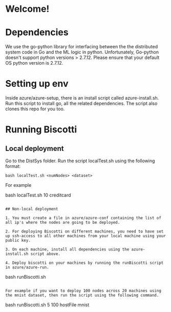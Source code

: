 # Welcome!

# Dependencies

We use the go-python library for interfacing between the the distributed system code in Go and the ML logic in python. Unfortunately, Go-python doesn't support python versions > 2.7.12. Please ensure that your default OS python version is 2.7.12.

# Setting up env

Inside azure/azure-setup, there is an install script called azure-install.sh. Run this script to install go, all the related dependencies. The script also clones this repo for you too.

# Running Biscotti

## Local deployment

Go to the DistSys folder. Run the script localTest.sh using the following format:

```
bash localTest.sh <numNodes> <dataset>

```
For example

bash localTest.sh 10 creditcard

```

## Non-local deployment

1. You must create a file in azure/azure-conf containing the list of all ip's where the nodes are going to be deployed.

2. For deploying Biscotti on different machines, you need to have set up ssh-access to all other machines from your local machine using your public key.

3. On each machine, install all dependencies using the azure-install.sh script above.

4. Deploy biscotti on your machines by running the runBiscotti script in azure/azure-run.

```
bash runBiscotti.sh <nodesInEachVM> <totalNodes> <hostFileName> <dataset>

```

For example if you want to deploy 100 nodes across 20 machines using the mnist dataset, then run the script using the following command.

```

bash runBiscotti.sh 5 100 hostFile mnist

```